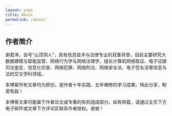 ```yaml
---
layout: page
title: About
permalink: /about/
---
```


## 作者简介

谢君泽，自号“山顶洞人”，具有信息技术与法律专业的双重背景，目前主要研究大数据建模与智能监管、网络行为学与网络法理学，擅长计算机网络取证、电子证据司法鉴定、信息化侦查、网络犯罪、网络刑法、网络安全法、电子签名法等信息与法的交叉学科领域。

本博客所有文章均为原创，是作者十年实践、五年禅修的学习成果。特此分享，盼君有益！

本博客文章可能属于作者论文或专著的有机组成部分。如有转载，请通过主页下方电子邮件或文章下方评论区联系作者授权。谢谢！